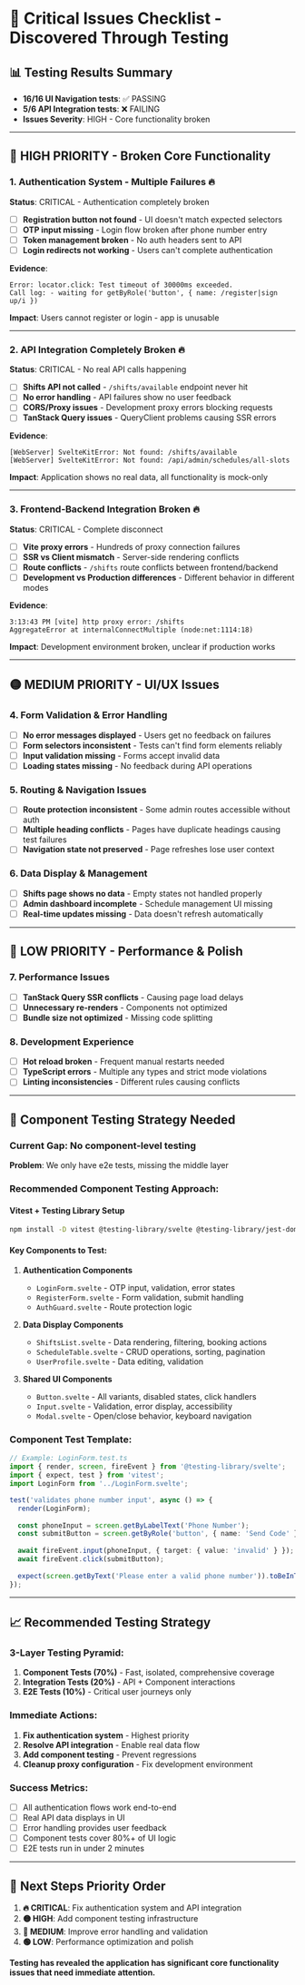 # 🚨 **Critical Issues Checklist - Discovered Through Testing**

## 📊 **Testing Results Summary**
- **16/16 UI Navigation tests**: ✅ PASSING
- **5/6 API Integration tests**: ❌ FAILING
- **Issues Severity**: HIGH - Core functionality broken

---

## 🔴 **HIGH PRIORITY - Broken Core Functionality**

### 1. **Authentication System - Multiple Failures** 🔥
**Status**: CRITICAL - Authentication completely broken
- [ ] **Registration button not found** - UI doesn't match expected selectors
- [ ] **OTP input missing** - Login flow broken after phone number entry
- [ ] **Token management broken** - No auth headers sent to API
- [ ] **Login redirects not working** - Users can't complete authentication

**Evidence**:
```
Error: locator.click: Test timeout of 30000ms exceeded.
Call log: - waiting for getByRole('button', { name: /register|sign up/i })
```

**Impact**: Users cannot register or login - app is unusable

---

### 2. **API Integration Completely Broken** 🔥
**Status**: CRITICAL - No real API calls happening
- [ ] **Shifts API not called** - `/shifts/available` endpoint never hit
- [ ] **No error handling** - API failures show no user feedback
- [ ] **CORS/Proxy issues** - Development proxy errors blocking requests
- [ ] **TanStack Query issues** - QueryClient problems causing SSR errors

**Evidence**:
```
[WebServer] SvelteKitError: Not found: /shifts/available
[WebServer] SvelteKitError: Not found: /api/admin/schedules/all-slots
```

**Impact**: Application shows no real data, all functionality is mock-only

---

### 3. **Frontend-Backend Integration Broken** 🔥
**Status**: CRITICAL - Complete disconnect
- [ ] **Vite proxy errors** - Hundreds of proxy connection failures
- [ ] **SSR vs Client mismatch** - Server-side rendering conflicts
- [ ] **Route conflicts** - `/shifts` route conflicts between frontend/backend
- [ ] **Development vs Production differences** - Different behavior in different modes

**Evidence**: 
```vite
3:13:43 PM [vite] http proxy error: /shifts
AggregateError at internalConnectMultiple (node:net:1114:18)
```

**Impact**: Development environment broken, unclear if production works

---

## 🟡 **MEDIUM PRIORITY - UI/UX Issues**

### 4. **Form Validation & Error Handling**
- [ ] **No error messages displayed** - Users get no feedback on failures
- [ ] **Form selectors inconsistent** - Tests can't find form elements reliably
- [ ] **Input validation missing** - Forms accept invalid data
- [ ] **Loading states missing** - No feedback during API operations

### 5. **Routing & Navigation Issues**
- [ ] **Route protection inconsistent** - Some admin routes accessible without auth
- [ ] **Multiple heading conflicts** - Pages have duplicate headings causing test failures
- [ ] **Navigation state not preserved** - Page refreshes lose user context

### 6. **Data Display & Management**
- [ ] **Shifts page shows no data** - Empty states not handled properly
- [ ] **Admin dashboard incomplete** - Schedule management UI missing
- [ ] **Real-time updates missing** - Data doesn't refresh automatically

---

## 🔵 **LOW PRIORITY - Performance & Polish**

### 7. **Performance Issues**
- [ ] **TanStack Query SSR conflicts** - Causing page load delays
- [ ] **Unnecessary re-renders** - Components not optimized
- [ ] **Bundle size not optimized** - Missing code splitting

### 8. **Development Experience**
- [ ] **Hot reload broken** - Frequent manual restarts needed
- [ ] **TypeScript errors** - Multiple any types and strict mode violations
- [ ] **Linting inconsistencies** - Different rules causing conflicts

---

## 🧪 **Component Testing Strategy Needed**

### **Current Gap**: No component-level testing
**Problem**: We only have e2e tests, missing the middle layer

### **Recommended Component Testing Approach**:

#### **Vitest + Testing Library Setup**
```bash
npm install -D vitest @testing-library/svelte @testing-library/jest-dom
```

#### **Key Components to Test**:
1. **Authentication Components**
   - `LoginForm.svelte` - OTP input, validation, error states
   - `RegisterForm.svelte` - Form validation, submit handling
   - `AuthGuard.svelte` - Route protection logic

2. **Data Display Components**
   - `ShiftsList.svelte` - Data rendering, filtering, booking actions
   - `ScheduleTable.svelte` - CRUD operations, sorting, pagination
   - `UserProfile.svelte` - Data editing, validation

3. **Shared UI Components**
   - `Button.svelte` - All variants, disabled states, click handlers
   - `Input.svelte` - Validation, error display, accessibility
   - `Modal.svelte` - Open/close behavior, keyboard navigation

### **Component Test Template**:
```typescript
// Example: LoginForm.test.ts
import { render, screen, fireEvent } from '@testing-library/svelte';
import { expect, test } from 'vitest';
import LoginForm from '../LoginForm.svelte';

test('validates phone number input', async () => {
  render(LoginForm);
  
  const phoneInput = screen.getByLabelText('Phone Number');
  const submitButton = screen.getByRole('button', { name: 'Send Code' });
  
  await fireEvent.input(phoneInput, { target: { value: 'invalid' } });
  await fireEvent.click(submitButton);
  
  expect(screen.getByText('Please enter a valid phone number')).toBeInTheDocument();
});
```

---

## 📈 **Recommended Testing Strategy**

### **3-Layer Testing Pyramid**:
1. **Component Tests (70%)** - Fast, isolated, comprehensive coverage
2. **Integration Tests (20%)** - API + Component interactions
3. **E2E Tests (10%)** - Critical user journeys only

### **Immediate Actions**:
1. **Fix authentication system** - Highest priority
2. **Resolve API integration** - Enable real data flow
3. **Add component testing** - Prevent regressions
4. **Cleanup proxy configuration** - Fix development environment

### **Success Metrics**:
- [ ] All authentication flows work end-to-end
- [ ] Real API data displays in UI
- [ ] Error handling provides user feedback
- [ ] Component tests cover 80%+ of UI logic
- [ ] E2E tests run in under 2 minutes

---

## 🎯 **Next Steps Priority Order**

1. **🔥 CRITICAL**: Fix authentication system and API integration
2. **🟡 HIGH**: Add component testing infrastructure
3. **🔵 MEDIUM**: Improve error handling and validation
4. **🟢 LOW**: Performance optimization and polish

**Testing has revealed the application has significant core functionality issues that need immediate attention.** 